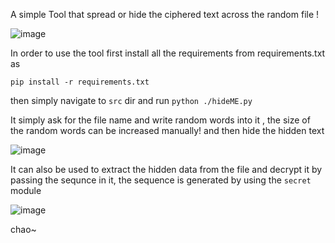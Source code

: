 A simple Tool that spread or hide the ciphered text across the random file !


![image](https://github.com/user-attachments/assets/af18152e-3dd0-47fa-87c4-7968ea6843e6)

In order to use the tool first install all the requirements from requirements.txt as 

`pip install -r requirements.txt`

then simply navigate to  `src` dir and run `python ./hideME.py`

It simply ask for the file name and write random words into it  , the size of the random words can be increased manually! and then hide the hidden text 

![image](https://github.com/user-attachments/assets/25ec5ffc-32dc-4dfc-9ef1-d656196f18ae)

It can also be used to extract the hidden data from the file and decrypt it 
by passing the sequnce in it, the sequence is generated by using the `secret` module 

![image](https://github.com/user-attachments/assets/340e0ea4-283d-48f2-8a23-a4db5eaa682f)

chao~
